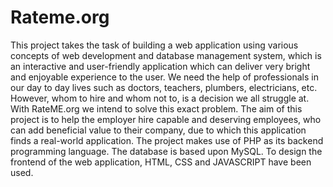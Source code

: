 # Rateme.org
This project takes the task of building a web application using various concepts of web development and database management system, which is an interactive and user-friendly application which can deliver very bright and enjoyable experience to the user.
We need the help of professionals in our day to day lives such as doctors, teachers, plumbers, electricians, etc. However, whom to hire and whom not to, is a decision we all struggle at. With RateME.org we intend to solve this exact problem.
The aim of this project is to help the employer hire capable and deserving employees, who can add beneficial value to their company, due to which this application finds a real-world application.
The project makes use of PHP as its backend programming language. The database is based upon MySQL. To design the frontend of the web application, HTML, CSS and JAVASCRIPT have been used.
